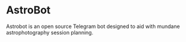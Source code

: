 # AstroBot

Astrobot is an open source Telegram bot designed to aid with mundane astrophotography session planning.

